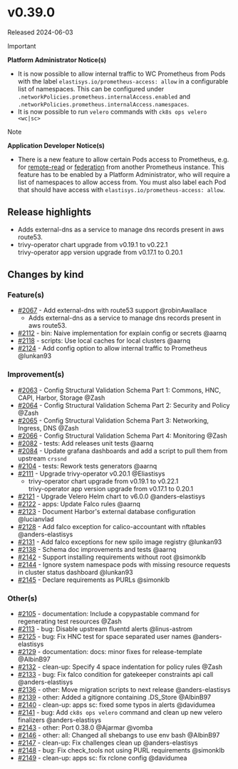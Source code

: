 # v0.39.0

Released 2024-06-03
<!-- -->
> [!IMPORTANT]
> **Platform Administrator Notice(s)**
>
> - It is now possible to allow internal traffic to WC Prometheus from Pods with the label `elastisys.io/prometheus-access: allow` in a configurable list of namespaces. This can be configured under `.networkPolicies.prometheus.internalAccess.enabled` and  `.networkPolicies.prometheus.internalAccess.namespaces`.
> - It is now possible to run `velero` commands with `ck8s ops velero <wc|sc>`
<!-- -->
> [!NOTE]
> **Application Developer Notice(s)**
>
> - There is a new feature to allow certain Pods access to Prometheus, e.g. for [remote-read](https://prometheus.io/docs/prometheus/latest/querying/remote_read_api/) or [federation](https://prometheus.io/docs/prometheus/latest/federation/) from another Prometheus instance. This feature has to be enabled by a Platform Administrator, who will require a list of namespaces to allow access from. You must also label each Pod that should have access with `elastisys.io/prometheus-access: allow`.

## Release highlights

- Adds external-dns as a service to manage dns records present in aws route53.
- trivy-operator chart upgrade from v0.19.1 to v0.22.1<br>trivy-operator app version upgrade from v0.17.1 to 0.20.1

## Changes by kind

### Feature(s)

- [#2067](https://github.com/elastisys/compliantkubernetes-apps/pull/2067) - Add external-dns with route53 support @robinAwallace
  - Adds external-dns as a service to manage dns records present in aws route53.
- [#2112](https://github.com/elastisys/compliantkubernetes-apps/pull/2112) - bin: Naive implementation for explain config or secrets @aarnq
- [#2118](https://github.com/elastisys/compliantkubernetes-apps/pull/2118) - scripts: Use local caches for local clusters @aarnq
- [#2124](https://github.com/elastisys/compliantkubernetes-apps/pull/2124) - Add config option to allow internal traffic to Prometheus @lunkan93

### Improvement(s)

- [#2063](https://github.com/elastisys/compliantkubernetes-apps/pull/2063) - Config Structural Validation Schema Part 1: Commons, HNC, CAPI, Harbor, Storage @Zash
- [#2064](https://github.com/elastisys/compliantkubernetes-apps/pull/2064) - Config Structural Validation Schema Part 2: Security and Policy @Zash
- [#2065](https://github.com/elastisys/compliantkubernetes-apps/pull/2065) - Config Structural Validation Schema Part 3: Networking, Ingress, DNS @Zash
- [#2066](https://github.com/elastisys/compliantkubernetes-apps/pull/2066) - Config Structural Validation Schema Part 4: Monitoring @Zash
- [#2082](https://github.com/elastisys/compliantkubernetes-apps/pull/2082) - tests: Add releases unit tests @aarnq
- [#2084](https://github.com/elastisys/compliantkubernetes-apps/pull/2084) - Update grafana dashboards and add a script to pull them from upstream `crssnd`
- [#2104](https://github.com/elastisys/compliantkubernetes-apps/pull/2104) - tests: Rework tests generators @aarnq
- [#2111](https://github.com/elastisys/compliantkubernetes-apps/pull/2111) - Upgrade trivy-operator v0.20.1 @Eliastisys
  - trivy-operator chart upgrade from v0.19.1 to v0.22.1<br>trivy-operator app version upgrade from v0.17.1 to 0.20.1
- [#2121](https://github.com/elastisys/compliantkubernetes-apps/pull/2121) - Upgrade Velero Helm chart to v6.0.0 @anders-elastisys
- [#2122](https://github.com/elastisys/compliantkubernetes-apps/pull/2122) - apps: Update Falco rules @aarnq
- [#2123](https://github.com/elastisys/compliantkubernetes-apps/pull/2123) - Document Harbor's external database configuration @lucianvlad
- [#2128](https://github.com/elastisys/compliantkubernetes-apps/pull/2128) - Add falco exception for calico-accountant with nftables @anders-elastisys
- [#2131](https://github.com/elastisys/compliantkubernetes-apps/pull/2131) - Add falco exceptions for new spilo image registry @lunkan93
- [#2138](https://github.com/elastisys/compliantkubernetes-apps/pull/2138) - Schema doc improvements and tests @aarnq
- [#2142](https://github.com/elastisys/compliantkubernetes-apps/pull/2142) - Support installing requirements without root @simonklb
- [#2144](https://github.com/elastisys/compliantkubernetes-apps/pull/2144) - Ignore system namespace pods with missing resource requests in cluster status dashboard @lunkan93
- [#2145](https://github.com/elastisys/compliantkubernetes-apps/pull/2145) - Declare requirements as PURLs @simonklb

### Other(s)

- [#2105](https://github.com/elastisys/compliantkubernetes-apps/pull/2105) - documentation: Include a copypastable command for regenerating test resources @Zash
- [#2113](https://github.com/elastisys/compliantkubernetes-apps/pull/2113) - bug: Disable upstream fluentd alerts @linus-astrom
- [#2125](https://github.com/elastisys/compliantkubernetes-apps/pull/2125) - bug: Fix HNC test for space separated user names @anders-elastisys
- [#2129](https://github.com/elastisys/compliantkubernetes-apps/pull/2129) - documentation: docs: minor fixes for release-template @AlbinB97
- [#2132](https://github.com/elastisys/compliantkubernetes-apps/pull/2132) - clean-up: Specify 4 space indentation for policy rules @Zash
- [#2133](https://github.com/elastisys/compliantkubernetes-apps/pull/2133) - bug: Fix falco condition for gatekeeper constraints api call @anders-elastisys
- [#2136](https://github.com/elastisys/compliantkubernetes-apps/pull/2136) - other: Move migration scripts to next release @anders-elastisys
- [#2139](https://github.com/elastisys/compliantkubernetes-apps/pull/2139) - other: Added a gitignore containing .DS_Store @AlbinB97
- [#2140](https://github.com/elastisys/compliantkubernetes-apps/pull/2140) - clean-up: apps sc: fixed some typos in alerts @davidumea
- [#2141](https://github.com/elastisys/compliantkubernetes-apps/pull/2141) - bug: Add `ck8s ops velero` command and clean up new velero finalizers @anders-elastisys
- [#2143](https://github.com/elastisys/compliantkubernetes-apps/pull/2143) - other: Port 0.38.0 @Ajarmar @vomba
- [#2146](https://github.com/elastisys/compliantkubernetes-apps/pull/2146) - other: all: Changed all shebangs to use env bash @AlbinB97
- [#2147](https://github.com/elastisys/compliantkubernetes-apps/pull/2147) - clean-up: Fix challenges clean up @anders-elastisys
- [#2148](https://github.com/elastisys/compliantkubernetes-apps/pull/2148) - bug: Fix check_tools not using PURL requirements @simonklb
- [#2149](https://github.com/elastisys/compliantkubernetes-apps/pull/2149) - clean-up: apps sc: fix rclone config @davidumea

